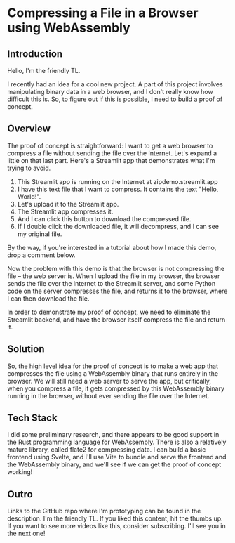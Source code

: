 # Compressing a File in a Browser using WebAssembly

## Introduction

Hello, I'm the friendly TL.

I recently had an idea for a cool new project. A part of this project involves manipulating binary data in a web browser, and I don't really know how difficult this is. So, to figure out if this is possible, I need to build a proof of concept.

## Overview

The proof of concept is straightforward: I want to get a web browser to compress a file without sending the file over the Internet. Let's expand a little on that last part. Here's a Streamlit app that demonstrates what I'm trying to avoid.

1. This Streamlit app is running on the Internet at zipdemo.streamlit.app
1. I have this text file that I want to compress. It contains the text "Hello, World!".
1. Let's upload it to the Streamlit app.
1. The Streamlit app compresses it.
1. And I can click this button to download the compressed file.
1. If I double click the downloaded file, it will decompress, and I can see my original file.

By the way, if you're interested in a tutorial about how I made this demo, drop a comment below.

Now the problem with this demo is that the browser is not compressing the file – the web server is. When I upload the file in my browser, the browser sends the file over the Internet to the Streamlit server, and some Python code on the server compresses the file, and returns it to the browser, where I can then download the file.

In order to demonstrate my proof of concept, we need to eliminate the Streamlit backend, and have the browser itself compress the file and return it.

## Solution

So, the high level idea for the proof of concept is to make a web app that compresses the file using a WebAssembly binary that runs entirely in the browser. We will still need a web server to serve the app, but critically, when you compress a file, it gets compressed by this WebAssembly binary running in the browser, without ever sending the file over the Internet.

## Tech Stack

I did some preliminary research, and there appears to be good support in the Rust programming language for WebAssembly. There is also a relatively mature library, called flate2 for compressing data. I can build a basic frontend using Svelte, and I'll use Vite to bundle and serve the frontend and the WebAssembly binary, and we'll see if we can get the proof of concept working!

## Outro

Links to the GitHub repo where I'm prototyping can be found in the description. I'm the friendly TL. If you liked this content, hit the thumbs up. If you want to see more videos like this, consider subscribing. I'll see you in the next one!
